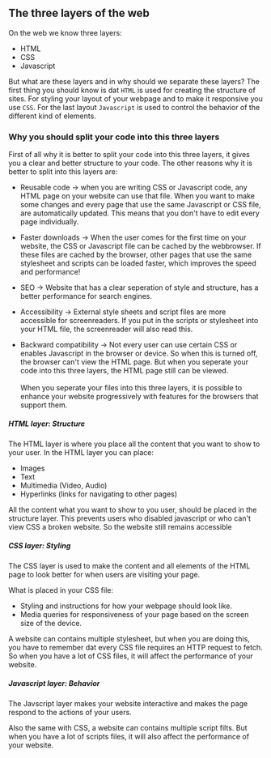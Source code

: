 ## The three layers of the web
On the web we know three layers: <br>
* HTML <br>
* CSS <br>
* Javascript <br>

But what are these layers and in why should we separate these layers? The first thing you should know is dat `HTML` is used for creating the structure of sites. For styling your layout of your webpage and to make it responsive you use `CSS`. For the last layout `Javascript` is used to control the behavior of the different kind of elements.

### Why you should split your code into this three layers
First of all why it is better to split your code into this three layers, it gives you a clear and better structure to your code. The other reasons why it is better to split into this layers are: <br>

* Reusable code -> when you are writing CSS or Javascript code, any HTML page on your website can use that file. When you want to make some changes and every page that use the same Javascript or CSS file, are automatically updated. This means that you don't have to edit every page individually. <br>

* Faster downloads -> When the user comes for the first time on your website, the CSS or Javascript file can be cached by the webbrowser. If these files are cached by the browser, other pages that use the same stylesheet and scripts can be loaded faster, which improves the speed and performance! <br>

* SEO -> Website that has a clear seperation of style and structure, has a better performance for search engines. <br>

* Accessibility -> External style sheets and script files are more accessible for screenreaders. If you put in the scripts or stylesheet into your HTML file, the screenreader will also read this. 

* Backward compatibility -> Not every user can use certain CSS or enables Javascript in the browser or device. So when this is turned off, the browser can't view the HTML page. But when you seperate your code into this three layers, the HTML page still can be viewed. <br><br>
When you seperate your files into this three layers, it is possible to enhance your website progressively with features for the browsers that support them.

##### HTML layer: Structure
The HTML layer is where you place all the content that you want to show to your user. In the HTML layer you can place: <br>
* Images <br>
* Text <br>
* Multimedia (Video, Audio)
* Hyperlinks (links for navigating to other pages) <br>

All the content what you want to show to you user, should be placed in the structure layer. This prevents users who disabled javascript or who can't view CSS a broken website. So the website still remains accessible

##### CSS layer: Styling
The CSS layer is used to make the content and all elements of the HTML page to look better for when users are visiting your page. 

What is placed in your CSS file: <br>
* Styling and instructions for how your webpage should look like. <br>
* Media queries for responsiveness of your page based on the screen size of the device.<br>

A website can contains multiple stylesheet, but when you are doing this, you have to remember dat every CSS file requires an HTTP request to fetch. So when you have a lot of CSS files, it will affect the performance of your website.

##### Javascript layer: Behavior
The Javscript layer makes your website interactive and makes the page respond to the actions of your users. 

Also the same with CSS, a website can contains multiple script filts. But when you have a lot of scripts files, it will also affect the performance of your website.
